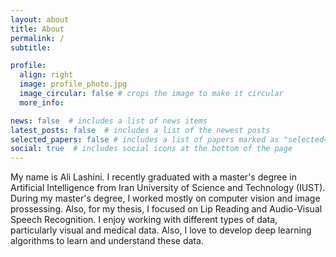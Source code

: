 ```yaml
---
layout: about
title: About
permalink: /
subtitle: 

profile:
  align: right
  image: profile_photo.jpg
  image_circular: false # crops the image to make it circular
  more_info: 

news: false  # includes a list of news items
latest_posts: false  # includes a list of the newest posts
selected_papers: false # includes a list of papers marked as "selected={true}"
social: true  # includes social icons at the bottom of the page
---
```


My name is Ali Lashini. I recently graduated with a master's degree in Artificial Intelligence from Iran University of Science and Technology (IUST). During my master's degree, I worked mostly on computer vision and image prossessing. Also, for my thesis, I focused on Lip Reading and Audio-Visual Speech Recognition.
I enjoy working with different types of data, particularly visual and medical data. Also, I love to develop deep learning algorithms to learn and understand these data.